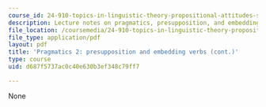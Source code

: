 ```yaml
---
course_id: 24-910-topics-in-linguistic-theory-propositional-attitudes-spring-2009
description: Lecture notes on pragmatics, presupposition, and embedding verbs.
file_location: /coursemedia/24-910-topics-in-linguistic-theory-propositional-attitudes-spring-2009/d687f5737ac0c40e630b3ef348c79ff7_MIT24_910s09_lec11.pdf
file_type: application/pdf
layout: pdf
title: 'Pragmatics 2: presupposition and embedding verbs (cont.)'
type: course
uid: d687f5737ac0c40e630b3ef348c79ff7

---
```

None